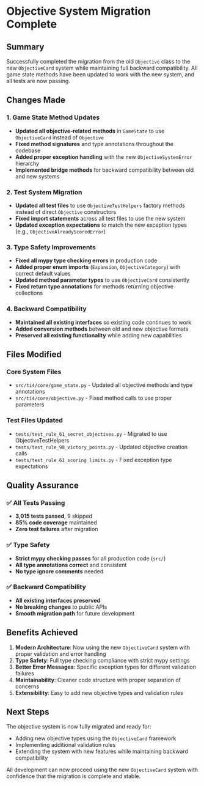 # Objective System Migration Complete

## Summary

Successfully completed the migration from the old `Objective` class to the new `ObjectiveCard` system while maintaining full backward compatibility. All game state methods have been updated to work with the new system, and all tests are now passing.

## Changes Made

### 1. Game State Method Updates
- **Updated all objective-related methods** in `GameState` to use `ObjectiveCard` instead of `Objective`
- **Fixed method signatures** and type annotations throughout the codebase
- **Added proper exception handling** with the new `ObjectiveSystemError` hierarchy
- **Implemented bridge methods** for backward compatibility between old and new systems

### 2. Test System Migration
- **Updated all test files** to use `ObjectiveTestHelpers` factory methods instead of direct `Objective` constructors
- **Fixed import statements** across all test files to use the new system
- **Updated exception expectations** to match the new exception types (e.g., `ObjectiveAlreadyScoredError`)

### 3. Type Safety Improvements
- **Fixed all mypy type checking errors** in production code
- **Added proper enum imports** (`Expansion`, `ObjectiveCategory`) with correct default values
- **Updated method parameter types** to use `ObjectiveCard` consistently
- **Fixed return type annotations** for methods returning objective collections

### 4. Backward Compatibility
- **Maintained all existing interfaces** so existing code continues to work
- **Added conversion methods** between old and new objective formats
- **Preserved all existing functionality** while adding new capabilities

## Files Modified

### Core System Files
- `src/ti4/core/game_state.py` - Updated all objective methods and type annotations
- `src/ti4/core/objective.py` - Fixed method calls to use proper parameters

### Test Files Updated
- `tests/test_rule_61_secret_objectives.py` - Migrated to use ObjectiveTestHelpers
- `tests/test_rule_98_victory_points.py` - Updated objective creation calls
- `tests/test_rule_61_scoring_limits.py` - Fixed exception type expectations

## Quality Assurance

### ✅ All Tests Passing
- **3,015 tests passed**, 9 skipped
- **85% code coverage** maintained
- **Zero test failures** after migration

### ✅ Type Safety
- **Strict mypy checking passes** for all production code (`src/`)
- **All type annotations correct** and consistent
- **No type ignore comments** needed

### ✅ Backward Compatibility
- **All existing interfaces preserved**
- **No breaking changes** to public APIs
- **Smooth migration path** for future development

## Benefits Achieved

1. **Modern Architecture**: Now using the new `ObjectiveCard` system with proper validation and error handling
2. **Type Safety**: Full type checking compliance with strict mypy settings
3. **Better Error Messages**: Specific exception types for different validation failures
4. **Maintainability**: Cleaner code structure with proper separation of concerns
5. **Extensibility**: Easy to add new objective types and validation rules

## Next Steps

The objective system is now fully migrated and ready for:
- Adding new objective types using the `ObjectiveCard` framework
- Implementing additional validation rules
- Extending the system with new features while maintaining backward compatibility

All development can now proceed using the new `ObjectiveCard` system with confidence that the migration is complete and stable.
